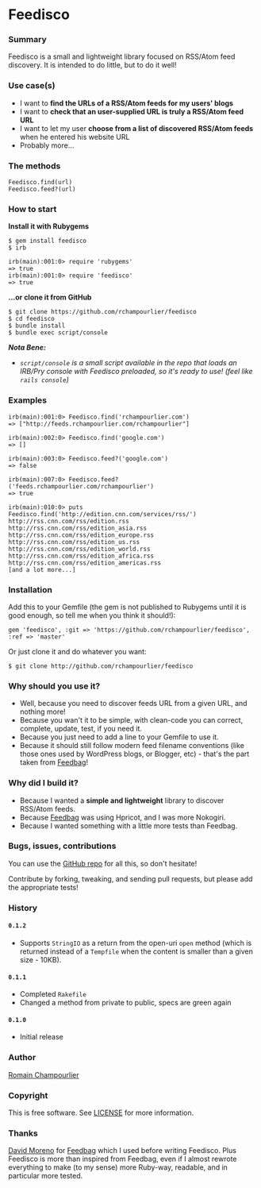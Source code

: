 # Feedisco

### Summary

Feedisco is a small and lightweight library focused on RSS/Atom feed discovery. It is intended to do little, but to do it well!

### Use case(s)

* I want to **find the URLs of a RSS/Atom feeds for my users' blogs**
* I want to **check that an user-supplied URL is truly a RSS/Atom feed URL**
* I want to let my user **choose from a list of discovered RSS/Atom feeds** when he entered his website URL
* Probably more...

### The methods

```
Feedisco.find(url)
Feedisco.feed?(url)
```

### How to start

**Install it with Rubygems**

```
$ gem install feedisco
$ irb

irb(main):001:0> require 'rubygems'
=> true
irb(main):001:0> require 'feedisco'
=> true
```

**...or clone it from GitHub**

```
$ git clone https://github.com/rchampourlier/feedisco
$ cd feedisco
$ bundle install
$ bundle exec script/console
```

_**Nota Bene:**_

* _`script/console` is a small script available in the repo that loads an IRB/Pry console with Feedisco preloaded, so it's ready to use! (feel like `rails console`)_

### Examples

```
irb(main):001:0> Feedisco.find('rchampourlier.com')
=> ["http://feeds.rchampourlier.com/rchampourlier"]

irb(main):002:0> Feedisco.find('google.com')
=> []

irb(main):003:0> Feedisco.feed?('google.com')
=> false

irb(main):007:0> Feedisco.feed?('feeds.rchampourlier.com/rchampourlier')
=> true

irb(main):010:0> puts Feedisco.find('http://edition.cnn.com/services/rss/')
http://rss.cnn.com/rss/edition.rss
http://rss.cnn.com/rss/edition_asia.rss
http://rss.cnn.com/rss/edition_europe.rss
http://rss.cnn.com/rss/edition_us.rss
http://rss.cnn.com/rss/edition_world.rss
http://rss.cnn.com/rss/edition_africa.rss
http://rss.cnn.com/rss/edition_americas.rss
[and a lot more...]
```

### Installation

Add this to your Gemfile (the gem is not published to Rubygems until it is good enough, so tell me when you think it should!):

```
gem 'feedisco', :git => 'https://github.com/rchampourlier/feedisco', :ref => 'master'
```

Or just clone it and do whatever you want:

```
$ git clone http://github.com/rchampourlier/feedisco
```


### Why should you use it?

* Well, because you need to discover feeds URL from a given URL, and nothing more!
* Because you wan't it to be simple, with clean-code you can correct, complete, update, test, if you need it.
* Because you just need to add a line to your Gemfile to use it.
* Because it should still follow modern feed filename conventions (like those ones used by WordPress blogs, or Blogger, etc) - that's the part taken from [Feedbag](https://github.com/damog/feedbag)!

### Why did I build it?

* Because I wanted a **simple and lightweight** library to discover RSS/Atom feeds.
* Because [Feedbag](https://github.com/damog/feedbag) was using Hpricot, and I was more Nokogiri.
* Because I wanted something with a little more tests than Feedbag.

### Bugs, issues, contributions

You can use the [GitHub repo](https://github.com/rchampourlier/feedisco) for all this, so don't hesitate!

Contribute by forking, tweaking, and sending pull requests, but please add the appropriate tests!

### History

#### `0.1.2`

* Supports `StringIO` as a return from the open-uri `open` method (which is returned instead of a `Tempfile` when the content is smaller than a given size - 10KB).

#### `0.1.1`

* Completed `Rakefile`
* Changed a method from private to public, specs are green again

#### `0.1.0`

* Initial release

### Author

[Romain Champourlier](http://softr.li)

### Copyright

This is free software. See [LICENSE](http://github.com/rchampourlier/feedisco/master/LICENSE) for more information.

### Thanks

[David Moreno](http://damog.net/) for [Feedbag](https://github.com/damog/feedbag) which I used before writing Feedisco. Plus Feedisco is more than inspired from Feedbag, even if I almost rewrote everything to make (to my sense) more Ruby-way, readable, and in particular more tested.